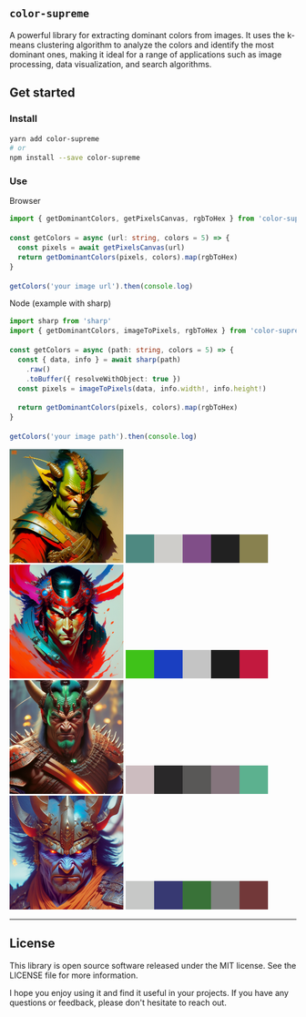 ## `color-supreme`

A powerful library for extracting dominant colors from images. It uses the k-means clustering algorithm to analyze the colors and identify the most dominant ones, making it ideal for a range of applications such as image processing, data visualization, and search algorithms.

## Get started

### Install

```bash
yarn add color-supreme
# or
npm install --save color-supreme
```

### Use

Browser

```typescript
import { getDominantColors, getPixelsCanvas, rgbToHex } from 'color-supreme'

const getColors = async (url: string, colors = 5) => {
  const pixels = await getPixelsCanvas(url)
  return getDominantColors(pixels, colors).map(rgbToHex)
}

getColors('your image url').then(console.log)
```

Node (example with sharp)

```typescript
import sharp from 'sharp'
import { getDominantColors, imageToPixels, rgbToHex } from 'color-supreme'

const getColors = async (path: string, colors = 5) => {
  const { data, info } = await sharp(path)
    .raw()
    .toBuffer({ resolveWithObject: true })
  const pixels = imageToPixels(data, info.width!, info.height!)

  return getDominantColors(pixels, colors).map(rgbToHex)
}

getColors('your image path').then(console.log)
```

<!-- START GENERATED CONTENT -->

  <img src="images/0.png" alt="Example Image" width="200" height="200">
  <img src="images/generated/0.png" alt="Example Image swatch" >
  

  <img src="images/1.png" alt="Example Image" width="200" height="200">
  <img src="images/generated/1.png" alt="Example Image swatch" >
  

  <img src="images/2.png" alt="Example Image" width="200" height="200">
  <img src="images/generated/2.png" alt="Example Image swatch" >
  

  <img src="images/3.png" alt="Example Image" width="200" height="200">
  <img src="images/generated/3.png" alt="Example Image swatch" >
  
<!-- END GENERATED CONTENT -->

---

## License

This library is open source software released under the MIT license. See the LICENSE file for more information.

I hope you enjoy using it and find it useful in your projects. If you have any questions or feedback, please don't hesitate to reach out.
